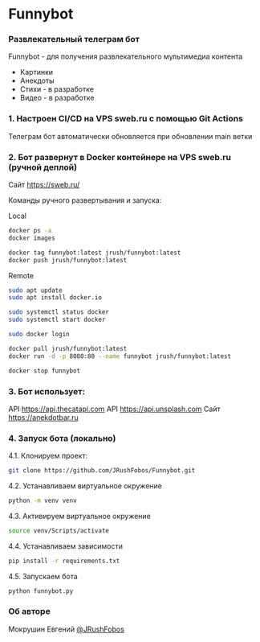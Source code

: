# Funnybot
### Развлекательный телеграм бот

Funnybot - для получения развлекательного мультимедиа контента

- Картинки
- Анекдоты
- Стихи - в разработке
- Видео - в разработке

### 1. Настроен CI/CD на VPS sweb.ru с помощью Git Actions
Телеграм бот автоматически обновляется при обновлении main ветки

### 2. Бот развернут в Docker контейнере на VPS sweb.ru (ручной деплой)
Сайт https://sweb.ru/

Команды ручного развертывания и запуска:

Local
```bash
docker ps -a
docker images

docker tag funnybot:latest jrush/funnybot:latest
docker push jrush/funnybot:latest
```
Remote
```bash
sudo apt update
sudo apt install docker.io

sudo systemctl status docker
sudo systemctl start docker

sudo docker login

docker pull jrush/funnybot:latest
docker run -d -p 8080:80 --name funnybot jrush/funnybot:latest

docker stop funnybot
```


### 3. Бот использует:
API https://api.thecatapi.com
API https://api.unsplash.com
Сайт https://anekdotbar.ru


### 4. Запуск бота (локально)
4.1. Клонируем проект:

```bash
git clone https://github.com/JRushFobos/Funnybot.git
```

4.2. Устанавливаем виртуальное окружение

```bash
python -m venv venv
```

4.3. Активируем виртуальное окружение

```bash
source venv/Scripts/activate
```

4.4. Устанавливаем зависимости

```bash
pip install -r requirements.txt
```

4.5. Запускаем бота

```bash
python funnybot.py
```

### Об авторе
Мокрушин Евгений [@JRushFobos](https://github.com/JRushFobos)

